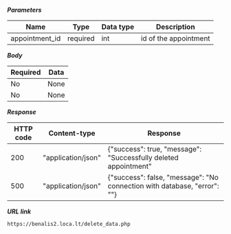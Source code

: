 
_**Parameters**_

| Name           | Type     | Data type | Description             |
|----------------|----------|-----------|-------------------------|
| appointment_id | required | int       | id of the appointment   |

_**Body**_

| Required | Data | 
|----------|------|
| No       | None |
| No       | None |

_**Response**_

| HTTP code | Content-type       | Response                                                                  |
|-----------|--------------------|---------------------------------------------------------------------------|
| 200       | "application/json" | {"success": true, "message": "Successfully deleted appointment"           | 
| 500       | "application/json" | {"success": false, "message": "No connection with database,  "error": ""} |

_**URL link**_
```
https://benalis2.loca.lt/delete_data.php
```
